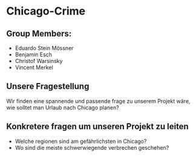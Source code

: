 # Chicago-Crime
## Group Members:
- Eduardo Stein Mössner
- Benjamin Esch
- Christof Warsinsky
- Vincent Merkel
## Unsere Fragestellung
Wir finden eine spannende und passende frage zu unserem Projekt wäre, wie solltet man Urlaub nach Chicago planen?
## Konkretere fragen um unseren Projekt zu leiten
- Welche regionen sind am gefährlichsten in Chicago?
- Wo sind die meiste schwerwiegende verbrechen geschehen?
